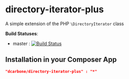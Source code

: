 directory-iterator-plus
=========================

A simple extension of the PHP `\DirectoryIterator` class

**Build Statuses**:
- master : [![Build Status](https://travis-ci.org/dcarbone/directory-iterator-plus.svg?branch=master)](https://travis-ci.org/dcarbone/directory-iterator-plus)

## Installation in your Composer App
```json
"dcarbone/directory-iterator-plus" : "*"
```
